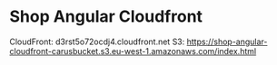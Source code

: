 # Shop Angular Cloudfront

CloudFront: d3rst5o72ocdj4.cloudfront.net
S3: https://shop-angular-cloudfront-carusbucket.s3.eu-west-1.amazonaws.com/index.html
